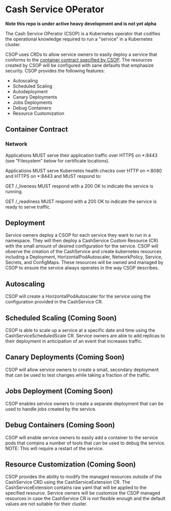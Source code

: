# Cash Service OPerator

**Note this repo is under active heavy development and is not yet alpha**

The Cash Service OPerator (CSOP) is a Kubernetes operator that codifies the operational knowledge required to run a "service"  in a Kubernetes cluster.

CSOP uses CRDs to allow service owners to easily deploy a service that conforms to the [container contract specified by CSOP](https://github.com/cashapp/csop/blob/master/README.md#container-contract). The resources created by CSOP will be configured with sane defaults that emphasize security. CSOP provides the following features:
- Autoscaling
- Scheduled Scaling
- Autodeployment
- Canary Deployments
- Jobs Deployments
- Debug Containers
- Resource Customization

## Container Contract

### Network

Applications MUST serve their application traffic over HTTPS on *:8443 (see "Filesystem" below for certificate locations).

Applications MUST serve Kubernetes health checks over HTTP on *:8080 and HTTPS on *:8443 and MUST respond to:

GET /_liveness
MUST respond with a 200 OK to indicate the service is running.

GET /_readiness
MUST respond with a 200 OK to indicate the service is ready to serve traffic.


## Deployment

Service owners deploy a CSOP for each service they want to run in a namespace. They will then deploy a CashService Custom Resource (CR) with the small amount of desired configuration for the service. CSOP will observe the creation of the CashService and create kubernetes resources including a Deployment, HorizontalPodAutoscaler, NetworkPolicy, Service, Secrets, and ConfigMaps. These resources will be owned and managed by CSOP to ensure the service always operates in the way CSOP describes.

## Autoscaling

CSOP will create a HorizontalPodAutoscaler for the service using the configuration provided in the CashService CR.

## Scheduled Scaling (Coming Soon)

CSOP is able to scale up a service at a specific date and time using the CashServiceScheduledScale CR. Service owners are able to add replicas to their deployment in anticipation of an event that increases traffic.

## Canary Deployments (Coming Soon)

CSOP will allow service owners to create a small, secondary deployment that can be used to test changes while taking a fraction of the traffic.

## Jobs Deployment (Coming Soon)

CSOP enables service owners to create a separate deployment that can be used to handle jobs created by the service.

## Debug Containers (Coming Soon)

CSOP will enable service owners to easily add a container to the service pods that contains a number of tools that can be used to debug the service. NOTE: This will require a restart of the service.

## Resource Customization (Coming Soon)

CSOP provides the ability to modify the managed resources outside of the CashService CRD using the CashServiceExtension CR. The CashServiceExtension contains raw yaml that will be applied to the specified resource. Service owners will be customize the CSOP managed resources in case the CashService CR is not flexible enough and the default values are not suitable for their cluster.
